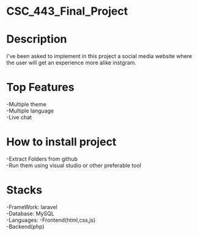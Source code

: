 # CSC_443_Final_Project

# Description
I've been asked to implement in this project a social media website where the user will get an experience more alike instgram.

# Top Features
-Multiple theme<br>
-Multiple language<br>
-Live chat<br>

# How to install project
-Extract Folders from github<br>
-Run them using visual studio or other preferable tool

# Stacks
-FrameWork: laravel<br>
-Database: MySQL<br>
-Languages: -Frontend(html,css,js)<br>
            -Backend(php)
 
